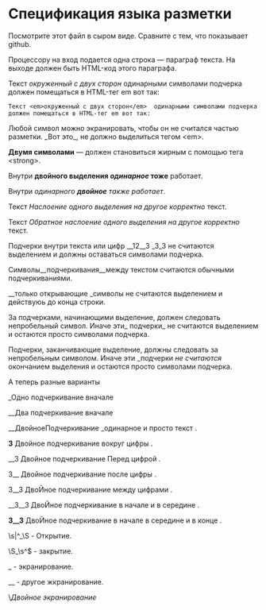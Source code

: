 # Спецификация языка разметки

Посмотрите этот файл в сыром виде. Сравните с тем, что показывает github.

Процессору на вход подается одна строка — параграф текста. 
На выходе должен быть HTML-код этого параграфа.

Текст _окруженный с двух сторон_  одинарными символами подчерка 
должен помещаться в HTML-тег em вот так:

`Текст <em>окруженный с двух сторон</em>  одинарными символами подчерка 
должен помещаться в HTML-тег em вот так:`

Любой символ можно экранировать, чтобы он не считался частью разметки. 
\_Вот это\_, не должно выделиться тегом \<em\>.

__Двумя символами__ — должен становиться жирным с помощью тега \<strong\>.

Внутри __двойного выделения _одинарное_ тоже__ работает.

Внутри _одинарного __двойное__ также работает_.

Текст _Наслоение __одного выделения на другое_ корректно__ текст.

Текст __Обратное наслоение _одного выделения на другое__ корректно_ текст.

Подчерки внутри текста или цифр __12__3  _3_3 не считаются выделением и должны оставаться символами подчерка.

Символы__подчеркивания__между текстом считаются обычными подчеркиваниями.

__только открывающие _символы не считаются выделением и действуюь до конца строки.

За подчерками, начинающими выделение, должен следовать непробельный символ. Иначе эти_ подчерки_ не считаются выделением 
и остаются просто символами подчерка.

Подчерки, заканчивающие выделение, должны следовать за непробельным символом. Иначе эти _подчерки _не считаются_ окончанием выделения 
и остаются просто символами подчерка.

А теперь разные варианты

_Одно подчеркивание вначале

__Два подчеркивание вначале

__ДвойноеПодчеркивание _одинарное и просто текст .

__3__ Двойное подчеркивание вокруг цифры .

__3 Двойное подчеркивание Перед цифрой .

3__ Двойное подчеркивание после цифры .

3__3 ДвоЙное подчеркивание между цифрами .

__3__3 ДвоЙное подчеркивание  в начале и в середине  .

__3__3__ ДвоЙное подчеркивание  в начале в середине и в конце  .

\s|^_\S - Открытие.

\S_\s^$ - закрытие.

\_ - экранирование.

\__ - другое жкранирование.

\\_Двойное экранирование_
